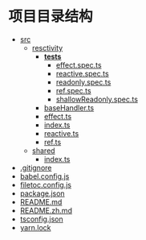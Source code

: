 [切换成中文]: https://github.com/caijianhaoa/mini-vue3/tree/main/README.zh.md



# 项目目录结构

<!--filetoc-start-->

- [src](https://github.com/caijianhaoa/mini-vue3/tree/main/src)
  - [resctivity](https://github.com/caijianhaoa/mini-vue3/tree/main/src/resctivity)
    - [**tests**](https://github.com/caijianhaoa/mini-vue3/tree/main/src/resctivity/__tests__)
      - [effect.spec.ts](https://github.com/caijianhaoa/mini-vue3/tree/main/src/resctivity/__tests__/effect.spec.ts)
      - [reactive.spec.ts](https://github.com/caijianhaoa/mini-vue3/tree/main/src/resctivity/__tests__/reactive.spec.ts)
      - [readonly.spec.ts](https://github.com/caijianhaoa/mini-vue3/tree/main/src/resctivity/__tests__/readonly.spec.ts)
      - [ref.spec.ts](https://github.com/caijianhaoa/mini-vue3/tree/main/src/resctivity/__tests__/ref.spec.ts)
      - [shallowReadonly.spec.ts](https://github.com/caijianhaoa/mini-vue3/tree/main/src/resctivity/__tests__/shallowReadonly.spec.ts)
    - [baseHandler.ts](https://github.com/caijianhaoa/mini-vue3/tree/main/src/resctivity/baseHandler.ts)
    - [effect.ts](https://github.com/caijianhaoa/mini-vue3/tree/main/src/resctivity/effect.ts)
    - [index.ts](https://github.com/caijianhaoa/mini-vue3/tree/main/src/resctivity/index.ts)
    - [reactive.ts](https://github.com/caijianhaoa/mini-vue3/tree/main/src/resctivity/reactive.ts)
    - [ref.ts](https://github.com/caijianhaoa/mini-vue3/tree/main/src/resctivity/ref.ts)
  - [shared](https://github.com/caijianhaoa/mini-vue3/tree/main/src/shared)
    - [index.ts](https://github.com/caijianhaoa/mini-vue3/tree/main/src/shared/index.ts)
- [.gitignore](https://github.com/caijianhaoa/mini-vue3/blob/main/.gitignore)
- [babel.config.js](https://github.com/caijianhaoa/mini-vue3/blob/main/babel.config.js)
- [filetoc.config.js](https://github.com/caijianhaoa/mini-vue3/blob/main/filetoc.config.js)
- [package.json](https://github.com/caijianhaoa/mini-vue3/blob/main/package.json)
- [README.md](https://github.com/caijianhaoa/mini-vue3/blob/main/README.md)
- [README.zh.md](https://github.com/caijianhaoa/mini-vue3/blob/main/README.zh.md)
- [tsconfig.json](https://github.com/caijianhaoa/mini-vue3/blob/main/tsconfig.json)
- [yarn.lock](https://github.com/caijianhaoa/mini-vue3/blob/main/yarn.lock)
<!--filetoc-end-->

